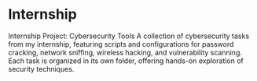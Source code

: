 # Internship
Internship Project: Cybersecurity Tools A collection of cybersecurity tasks from my internship, featuring scripts and configurations for password cracking, network sniffing, wireless hacking, and vulnerability scanning. Each task is organized in its own folder, offering hands-on exploration of security techniques.
